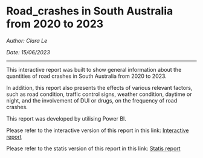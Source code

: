 # Road_crashes in South Australia from 2020 to 2023

_Author: Clara Le_

_Date: 15/06/2023_
___

This interactive report was built to show general information about the quantities of road crashes in South Australia from 2020 to 2023.

In addition, this report also presents the effects of various relevant factors, such as road condition, traffic control signs, weather condition, daytime or night, and the involvement of DUI or drugs, on the frequency of road crashes.

This report was developed by utilising Power BI.

Please refer to the interactive version of this report in this link: [Interactive report](https://github.com/Tien-le98/Road_crashes/blob/main/Road_crashes_SA.pbix)

Please refer to the statis version of this report in this link: [Statis report](https://github.com/Tien-le98/Road_crashes/blob/main/Road_crashes_SA.pdf)
